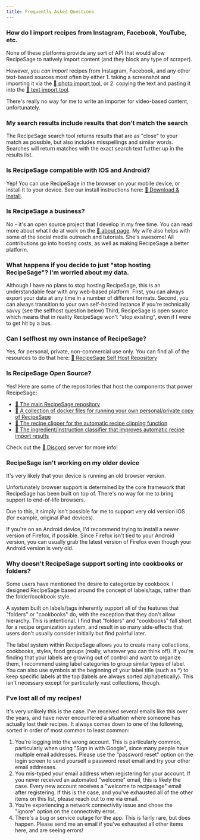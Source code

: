 ```yaml
---
title: Frequently Asked Questions
---
```


### How do I import recipes from Instagram, Facebook, YouTube, etc.

None of these platforms provide any sort of API that would allow RecipeSage to natively import content (and they block any type of scraper).

However, you _can import_ recipes from Instagram, Facebook, and any other text-based sources most often by either 1. taking a screenshot and importing it
via the [📖 photo import tool](./recipes/edit-recipe.md#scan-from-photo), or 2. copying the text and pasting it into the [📖 text import tool](./recipes/edit-recipe.md#autofill-from-text).

There's really no way for me to write an importer for video-based content, unfortunately.

### My search results include results that don't match the search

The RecipeSage search tool returns results that are as "close" to your match as possible, but also includes misspellings and similar words.
Searches will return matches with the exact search text further up in the results list.


### Is RecipeSage compatible with IOS and Android?

Yep! You can use RecipeSage in the browser on your mobile device, or install it to your device.
See our install instructions here: [📱 Download & Install](https://recipesage.com/#/install).


### Is RecipeSage a business?

No - it's an open source project that I develop in my free time. You can read more about what I do at work on the [📱 about page](https://recipesage.com/#/about/details).
My wife also helps with some of the social media outreach and tutorials. She's awesome!
All contributions go into hosting costs, as well as making RecipeSage a better platform.


### What happens if you decide to just "stop hosting RecipeSage"? I'm worried about my data.

Although I have no plans to stop hosting RecipeSage, this is an understandable fear with any web-based platform.
First, you can always export your data at any time in a number of different formats.
Second, you can always transition to your own self-hosted instance if you're technically savvy (see the selfhost question below)
Third, RecipeSage is open source which means that in reality RecipeSage won't "stop existing", even if I were to get hit by a bus.


### Can I selfhost my own instance of RecipeSage?

Yes, for personal, private, non-commercial use only. You can find all of the resources to do that here:
[📱 RecipeSage Self Host Repository](https://github.com/julianpoy/recipesage-selfhost)


### Is RecipeSage Open Source?

Yes! Here are some of the repositories that host the components that power RecipeSage:

- [📱 The main RecipeSage repository](https://github.com/julianpoy/recipesage)
- [📱 A collection of docker files for running your own personal/private copy of RecipeSage](https://github.com/julianpoy/recipesage-selfhost)
- [📱 The recipe clipper for the automatic recipe clipping function](https://github.com/julianpoy/recipeclipper)
- [📱 The ingredient/instruction classifier that improves automatic recipe import results](https://github.com/julianpoy/ingredient-instruction-classifier)

Check out the [📱 Discord](https://recipesage.com/#/about/contact) server for more info!

### RecipeSage isn't working on my older device

It's very likely that your device is running an old browser version.

Unfortunately browser support is determined by the core framework that RecipeSage has been built on top of. There's no way for me to bring support to end-of-life browsers.

Due to this, it simply isn't possible for me to support very old version iOS (for example, original iPad devices).

If you're on an Android device, I'd recommend trying to install a newer version of Firefox, if possible. Since Firefox isn't tied to your Android version, you can usually grab the latest version of Firefox even though your Android version is very old.

### Why doesn't RecipeSage support sorting into cookbooks or folders?

Some users have mentioned the desire to categorize by cookbook. I designed RecipeSage based around the concept of labels/tags, rather than the folder/cookbook style.

A system built on labels/tags inherently support all of the features that "folders" or "cookbooks" do, with the exception that they don't allow hierarchy. This is intentional. I find that "folders" and "cookbooks" fall short for a recipe organization system, and result in so many side-effects that users don't usually consider initially but find painful later.

The label system within RecipeSage allows you to create many collections, cookbooks, styles, food groups (really, whatever you can think of!). If you're finding that your labels are growing out of control and want to organize them, I recommend using label categories to group similar types of label. You can also use symbols at the beginning of your label title (such as *) to keep specific labels at the top (labels are always sorted alphabetically). This isn't necessary except for particularly vast collections, though.

### I've lost all of my recipes!

It's very unlikely this is the case. I've received several emails like this over the years, and have never encountered a situation where someone has actually lost their recipes. It always comes down to one of the following, sorted in order of most common to least common:

1. You're logging into the wrong account. This is particularly common, particularly when using "Sign in with Google", since many people have multiple email addresses. Please use the "password reset" option on the login screen to send yourself a password reset email and try your other email addresses.
2. You mis-typed your email address when registering for your account. If you never received an automated "welcome" email, this is likely the case. Every new account receives a "welcome to recipesage" email after registering. If this is the case, and you've exhausted all of the other items on this list, please reach out to me via email.
3. You're experiencing a network connectivity issue and chose the "ignore" option on the connectivity error.
4. There's a bug or service outage for the app. This is fairly rare, but does happen. Please send me an email if you've exhausted all other items here, and are seeing errors!


